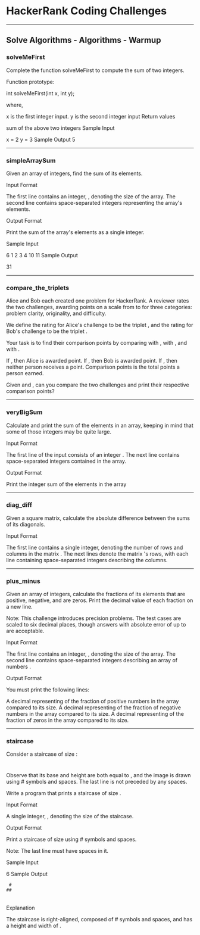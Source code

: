 # HackerRank Coding Challenges

---
## Solve Algorithms - Algorithms - Warmup
### solveMeFirst
Complete the function solveMeFirst to compute the sum of two integers.

Function prototype:

int solveMeFirst(int x, int y);

where,

x is the first integer input.
y is the second integer input
Return values

sum of the above two integers
Sample Input

x = 2
y = 3
Sample Output
5

---

### simpleArraySum

Given an array of integers, find the sum of its elements.

Input Format

The first line contains an integer, , denoting the size of the array. 
The second line contains  space-separated integers representing the array's elements.

Output Format

Print the sum of the array's elements as a single integer.

Sample Input

6
1 2 3 4 10 11
Sample Output

31

---

### compare_the_triplets

Alice and Bob each created one problem for HackerRank. A reviewer rates the two challenges, awarding points on a scale from  to  for three categories: problem clarity, originality, and difficulty.

We define the rating for Alice's challenge to be the triplet , and the rating for Bob's challenge to be the triplet .

Your task is to find their comparison points by comparing  with ,  with , and  with .

If , then Alice is awarded  point.
If , then Bob is awarded  point.
If , then neither person receives a point.
Comparison points is the total points a person earned.

Given  and , can you compare the two challenges and print their respective comparison points?

---


### veryBigSum
Calculate and print the sum of the elements in an array, keeping in mind that some of those integers may be quite large.

Input Format

The first line of the input consists of an integer . 
The next line contains  space-separated integers contained in the array.

Output Format

Print the integer sum of the elements in the array

---

### diag_diff
Given a square matrix, calculate the absolute difference between the sums of its diagonals.

Input Format

The first line contains a single integer,  denoting the number of rows and columns in the matrix . 
The next  lines denote the matrix 's rows, with each line containing  space-separated integers describing the columns.

---

### plus_minus
Given an array of integers, calculate the fractions of its elements that are positive, negative, and are zeros. Print the decimal value of each fraction on a new line.

Note: This challenge introduces precision problems. The test cases are scaled to six decimal places, though answers with absolute error of up to  are acceptable.

Input Format

The first line contains an integer, , denoting the size of the array. 
The second line contains  space-separated integers describing an array of numbers .

Output Format

You must print the following  lines:

A decimal representing of the fraction of positive numbers in the array compared to its size.
A decimal representing of the fraction of negative numbers in the array compared to its size.
A decimal representing of the fraction of zeros in the array compared to its size.


---

### staircase
Consider a staircase of size :

   #
  ##
 ###
####
Observe that its base and height are both equal to , and the image is drawn using # symbols and spaces. The last line is not preceded by any spaces.

Write a program that prints a staircase of size .

Input Format

A single integer, , denoting the size of the staircase.

Output Format

Print a staircase of size  using # symbols and spaces.

Note: The last line must have  spaces in it.

Sample Input

6 
Sample Output

     #
    ##
   ###
  ####
 #####
######
Explanation

The staircase is right-aligned, composed of # symbols and spaces, and has a height and width of .
